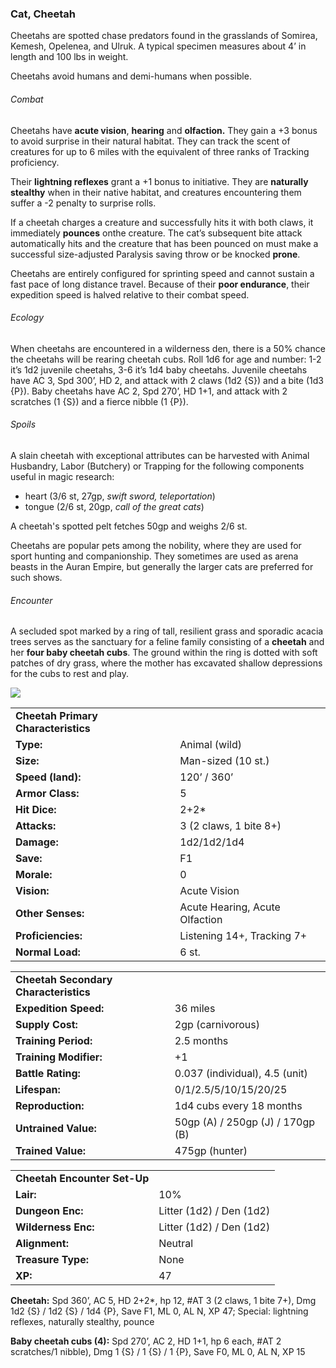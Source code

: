 ### Cat, Cheetah

Cheetahs are spotted chase predators found in the grasslands of Somirea, Kemesh, Opelenea, and Ulruk. A typical specimen measures about 4’ in length and 100 lbs in weight.

Cheetahs avoid humans and demi-humans when possible.

###### Combat

Cheetahs have **acute vision**, **hearing** and **olfaction.** They gain a +3 bonus to avoid surprise in their natural habitat. They can track the scent of creatures for up to 6 miles with the equivalent of three ranks of Tracking proficiency.

Their **lightning reflexes** grant a +1 bonus to initiative. They are **naturally stealthy** when in their native habitat, and creatures encountering them suffer a -2 penalty to surprise rolls.

If a cheetah charges a creature and successfully hits it with both claws, it immediately **pounces** onthe creature. The cat’s subsequent bite attack automatically hits and the creature that has been pounced on must make a successful size-adjusted Paralysis saving throw or be knocked **prone**.

Cheetahs are entirely configured for sprinting speed and cannot sustain a fast pace of long distance travel. Because of their **poor endurance**, their expedition speed is halved relative to their combat speed.

###### Ecology

When cheetahs are encountered in a wilderness den, there is a 50% chance the cheetahs will be rearing cheetah cubs. Roll 1d6 for age and number: 1-2 it’s 1d2 juvenile cheetahs, 3-6 it’s 1d4 baby cheetahs. Juvenile cheetahs have AC 3, Spd 300’, HD 2, and attack with 2 claws (1d2 {S}) and a bite (1d3 {P}). Baby cheetahs have AC 2, Spd 270’, HD 1+1, and attack with 2 scratches (1 {S}) and a fierce nibble (1 {P}).

###### Spoils

A slain cheetah with exceptional attributes can be harvested with Animal Husbandry, Labor (Butchery) or Trapping for the following components useful in magic research:

* heart (3/6 st, 27gp, *swift sword, teleportation*)
* tongue (2/6 st, 20gp, *call of the great cats*)

A cheetah's spotted pelt fetches 50gp and weighs 2/6 st.

Cheetahs are popular pets among the nobility, where they are used for sport hunting and companionship. They sometimes are used as arena beasts in the Auran Empire, but generally the larger cats are preferred for such shows.

###### Encounter

A secluded spot marked by a ring of tall, resilient grass and sporadic acacia trees serves as the sanctuary for a feline family consisting of a **cheetah** and her **four baby cheetah cubs**. The ground within the ring is dotted with soft patches of dry grass, where the mother has excavated shallow depressions for the cubs to rest and play.

![](data:image/png;base64...)

|  |  |
| --- | --- |
| **Cheetah Primary Characteristics** | |
| **Type:** | Animal (wild) |
| **Size:** | Man-sized (10 st.) |
| **Speed (land):** | 120’ / 360’ |
| **Armor Class:** | 5 |
| **Hit Dice:** | 2+2\* |
| **Attacks:** | 3 (2 claws, 1 bite 8+) |
| **Damage:** | 1d2/1d2/1d4 |
| **Save:** | F1 |
| **Morale:** | 0 |
| **Vision:** | Acute Vision |
| **Other Senses:** | Acute Hearing, Acute Olfaction |
| **Proficiencies:** | Listening 14+, Tracking 7+ |
| **Normal Load:** | 6 st. |

|  |  |
| --- | --- |
| **Cheetah Secondary Characteristics** | |
| **Expedition Speed:** | 36 miles |
| **Supply Cost:** | 2gp (carnivorous) |
| **Training Period:** | 2.5 months |
| **Training Modifier:** | +1 |
| **Battle Rating:** | 0.037 (individual), 4.5 (unit) |
| **Lifespan:** | 0/1/2.5/5/10/15/20/25 |
| **Reproduction:** | 1d4 cubs every 18 months |
| **Untrained Value:** | 50gp (A) / 250gp (J) / 170gp (B) |
| **Trained Value:** | 475gp (hunter) |

|  |  |
| --- | --- |
| **Cheetah Encounter Set-Up** | |
| **Lair:** | 10% |
| **Dungeon Enc:** | Litter (1d2) / Den (1d2) |
| **Wilderness Enc:** | Litter (1d2) / Den (1d2) |
| **Alignment:** | Neutral |
| **Treasure Type:** | None |
| **XP:** | 47 |

**Cheetah:** Spd 360’, AC 5, HD 2+2\*, hp 12, #AT 3 (2 claws, 1 bite 7+), Dmg 1d2 {S} / 1d2 {S} / 1d4 {P}, Save F1, ML 0, AL N, XP 47; Special: lightning reflexes, naturally stealthy, pounce

**Baby cheetah cubs (4):** Spd 270’, AC 2, HD 1+1, hp 6 each, #AT 2 scratches/1 nibble), Dmg 1 {S} / 1 {S} / 1 {P}, Save F0, ML 0, AL N, XP 15
